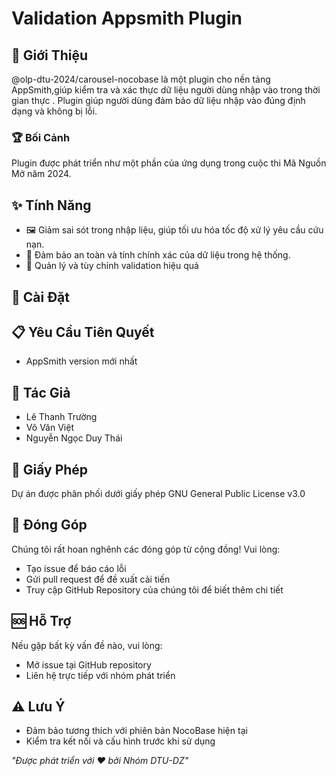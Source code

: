 # Validation Appsmith Plugin

## 🌟 Giới Thiệu
@olp-dtu-2024/carousel-nocobase là một plugin cho nền tảng AppSmith,giúp kiểm tra và xác thực dữ liệu người dùng nhập vào trong thời gian thực . Plugin giúp người dùng đảm bảo dữ liệu nhập vào  đúng định dạng và không bị lỗi.
### 🏆 Bối Cảnh
Plugin được phát triển như một phần của ứng dụng trong cuộc thi Mã Nguồn Mở năm 2024.

## ✨ Tính Năng
- 🖼️ Giảm sai sót trong nhập liệu, giúp tối ưu hóa tốc độ xử lý yêu cầu cứu nạn.
- 🔀 Đảm bảo an toàn và tính chính xác của dữ liệu trong hệ thống.
- 🔧 Quản lý và tùy chỉnh validation hiệu quả

## 🚀 Cài Đặt



## 📋 Yêu Cầu Tiên Quyết
- AppSmith version mới nhất
## 👥 Tác Giả
- Lê Thanh Trường
- Võ Văn Việt
- Nguyễn Ngọc Duy Thái
## 📄 Giấy Phép
Dự án được phân phối dưới giấy phép GNU General Public License v3.0
## 🤝 Đóng Góp
Chúng tôi rất hoan nghênh các đóng góp từ cộng đồng! Vui lòng:

- Tạo issue để báo cáo lỗi
- Gửi pull request để đề xuất cải tiến
- Truy cập GitHub Repository của chúng tôi để biết thêm chi tiết

## 🆘 Hỗ Trợ
Nếu gặp bất kỳ vấn đề nào, vui lòng:

- Mở issue tại GitHub repository
- Liên hệ trực tiếp với nhóm phát triển
## ⚠️ Lưu Ý
- Đảm bảo tương thích với phiên bản NocoBase hiện tại
- Kiểm tra kết nối và cấu hình trước khi sử dụng



*"Được phát triển với ❤️ bởi Nhóm DTU-DZ"*
